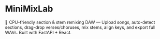 # MiniMixLab
🎵 CPU-friendly section &amp; stem remixing DAW — Upload songs, auto-detect sections, drag-drop verses/choruses, mix stems, align keys, and export full WAVs. Built with FastAPI + React.
